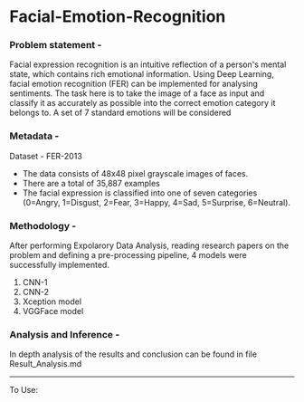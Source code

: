 # Facial-Emotion-Recognition


### Problem statement -
Facial expression recognition is an intuitive reflection of a person's mental state, which contains rich emotional information. Using Deep Learning, facial emotion recognition (FER) can be implemented for analysing sentiments. The task here is to take the image of a face as input and classify it as accurately as possible into the correct emotion category it belongs to. A set of 7 standard emotions will be considered

### Metadata -
Dataset - FER-2013
- The data consists of 48x48 pixel grayscale images of faces.
- There are a total of 35,887 examples
- The facial expression is classified into one of seven categories (0=Angry, 1=Disgust, 2=Fear, 3=Happy, 4=Sad, 5=Surprise, 6=Neutral).

### Methodology - 

After performing Expolarory Data Analysis, reading research papers on the problem and defining a pre-processing pipeline, 4 models were successfully implemented.
1. CNN-1
2. CNN-2
3. Xception model
4. VGGFace model

### Analysis and Inference - 
In depth analysis of the results and conclusion can be found in file Result_Analysis.md


----

To Use:
